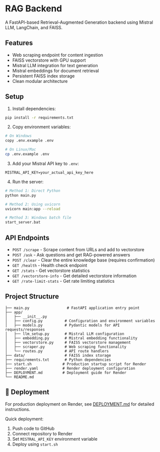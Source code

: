 # RAG Backend

A FastAPI-based Retrieval-Augmented Generation backend using Mistral LLM, LangChain, and FAISS.

## Features

- Web scraping endpoint for content ingestion
- FAISS vectorstore with GPU support
- Mistral LLM integration for text generation
- Mistral embeddings for document retrieval
- Persistent FAISS index storage
- Clean modular architecture

## Setup

1. Install dependencies:
```bash
pip install -r requirements.txt
```

2. Copy environment variables:
```bash
# On Windows
copy .env.example .env

# On Linux/Mac
cp .env.example .env
```

3. Add your Mistral API key to `.env`:
```
MISTRAL_API_KEY=your_actual_api_key_here
```

4. Run the server:
```bash
# Method 1: Direct Python
python main.py

# Method 2: Using uvicorn
uvicorn main:app --reload

# Method 3: Windows batch file
start_server.bat
```

## API Endpoints

- `POST /scrape` - Scrape content from URLs and add to vectorstore
- `POST /ask` - Ask questions and get RAG-powered answers
- `POST /clear` - Clear the entire knowledge base (requires confirmation)
- `GET /health` - Health check endpoint
- `GET /stats` - Get vectorstore statistics
- `GET /vectorstore-info` - Get detailed vectorstore information
- `GET /rate-limit-stats` - Get rate limiting statistics

## Project Structure

```
├── main.py                 # FastAPI application entry point
├── app/
│   ├── __init__.py
│   ├── config.py          # Configuration and environment variables
│   ├── models.py          # Pydantic models for API requests/responses
│   ├── llm_setup.py       # Mistral LLM configuration
│   ├── embedding.py       # Mistral embedding functionality
│   ├── vectorstore.py     # FAISS vectorstore management
│   ├── scraper.py         # Web scraping functionality
│   └── routes.py          # API route handlers
├── data/                  # FAISS index storage
├── requirements.txt       # Python dependencies
├── start.sh              # Production startup script for Render
├── render.yaml           # Render deployment configuration
├── DEPLOYMENT.md         # Deployment guide for Render
└── README.md
```

## 🚀 Deployment

For production deployment on Render, see [DEPLOYMENT.md](DEPLOYMENT.md) for detailed instructions.

Quick deployment:
1. Push code to GitHub
2. Connect repository to Render
3. Set `MISTRAL_API_KEY` environment variable
4. Deploy using `start.sh`

